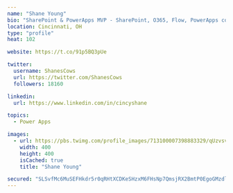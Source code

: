 ```yaml
---
name: "Shane Young"
bio: "SharePoint & PowerApps MVP - SharePoint, O365, Flow, PowerApps consulting? @PowerApps911 | Pure Snark? You found it."
location: Cincinnati, OH
type: "profile"
heat: 102

website: https://t.co/91p5BQ3pUe

twitter:
  username: ShanesCows
  url: https://twitter.com/ShanesCows
  followers: 18160

linkedin:
  url: https://www.linkedin.com/in/cincyshane

topics:
  - Power Apps

images:
  - url: https://pbs.twimg.com/profile_images/713100007398883329/qUzvsvQ3_400x400.jpg
    width: 400
    height: 400
    isCached: true
    title: "Shane Young"

secured: "SLSvfMc6MuSEFHkdr5r0qRHtXCDKeSHzxM6FHsNp7QmsjRX2BmtP0EgoGMzdl2pet5riJgYHIU6jEhB8bdoSDQc/wRp4ayCEZguM0p3hn+NHlHrRYMTtPOVbbeTHbcynsjBMYtR4/XHlfssrleqIFbZPuQECJntBPcQLyZnEPUNYZHQBrCe0TX65VxDeVJHWQMjT4WJ+f26LOp4UKLzvqduhtop5E7NFlTrqHobGN78tXGlU7jYSZ2AAF78dDion6lcKvc7Udtwm3n7Fe1b02hqJjccMeTav3DKTPAhqKm/SfFiIcmdoHfX/nBDvWsO0RQhCrDjKRs1Fo92pXcqkP6oJ9Ae7IwD3gZUyVI603tl9ReKJdCyLklqKEOFBbGTEYkBXx2ObAszWglvWKfMohf/wW3VqK2aGB4GkdkuwXIk=;yj7mO0SX2vnrtVkH30L0Zg=="
---
```


